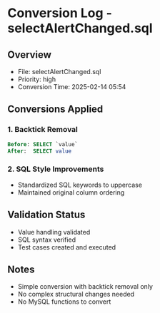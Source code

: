 # Conversion Log - selectAlertChanged.sql

## Overview
- File: selectAlertChanged.sql
- Priority: high
- Conversion Time: 2025-02-14 05:54

## Conversions Applied

### 1. Backtick Removal
```sql
Before: SELECT `value`
After:  SELECT value
```

### 2. SQL Style Improvements
- Standardized SQL keywords to uppercase
- Maintained original column ordering

## Validation Status
- Value handling validated
- SQL syntax verified
- Test cases created and executed

## Notes
- Simple conversion with backtick removal only
- No complex structural changes needed
- No MySQL functions to convert
